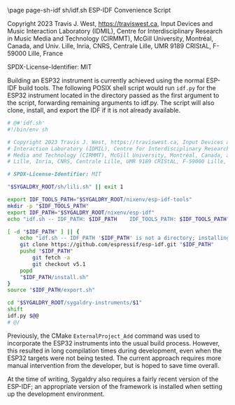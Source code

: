 \page page-sh-idf sh/idf.sh ESP-IDF Convenience Script

Copyright 2023 Travis J. West, https://traviswest.ca, Input Devices and Music
Interaction Laboratory (IDMIL), Centre for Interdisciplinary Research in Music
Media and Technology (CIRMMT), McGill University, Montréal, Canada, and Univ.
Lille, Inria, CNRS, Centrale Lille, UMR 9189 CRIStAL, F-59000 Lille, France

SPDX-License-Identifier: MIT

Building an ESP32 instrument is currently achieved using the normal ESP-IDF
build tools. The following POSIX shell script would run `idf.py` for the ESP32
instrument located in the directory passed as the first argument to the script,
forwarding remaining arguments to idf.py. The script will also clone, install,
and export the IDF if it is not already available.

```sh
# @#'idf.sh'
#!/bin/env sh

# Copyright 2023 Travis J. West, https://traviswest.ca, Input Devices and Music
# Interaction Laboratory (IDMIL), Centre for Interdisciplinary Research in Music
# Media and Technology (CIRMMT), McGill University, Montréal, Canada, and Univ.
# Lille, Inria, CNRS, Centrale Lille, UMR 9189 CRIStAL, F-59000 Lille, France

# SPDX-License-Identifier: MIT

"$SYGALDRY_ROOT/sh/lili.sh" || exit 1

export IDF_TOOLS_PATH="$SYGALDRY_ROOT/nixenv/esp-idf-tools"
mkdir -p "$IDF_TOOLS_PATH"
export IDF_PATH="$SYGALDRY_ROOT/nixenv/esp-idf"
echo "idf.sh -- IDF_PATH: $IDF_PATH    IDF_TOOLS_PATH: $IDF_TOOLS_PATH"

[ -d "$IDF_PATH" ] || {
    echo "idf.sh -- IDF_PATH '$IDF_PATH' is not a directory; installing esp-idf..."
    git clone https://github.com/espressif/esp-idf.git "$IDF_PATH"
    pushd "$IDF_PATH"
        git fetch -a
        git checkout v5.1
    popd
    "$IDF_PATH/install.sh"
}
source "$IDF_PATH/export.sh"

cd "$SYGALDRY_ROOT/sygaldry-instruments/$1"
shift
idf.py $@@
# @/
```

Previously, the CMake `ExternalProject_Add` command was used to incorporate
the ESP32 instruments into the usual build process. However, this resulted
in long compilation times during development, even when the ESP32 targets
were not being tested. The current approach requires more manual intervention
from the developer, but is hoped to save time overall.

At the time of writing, Sygaldry also requires a fairly recent version of the
ESP-IDF; an appropriate version of the framework is installed when setting up
the development environment.
